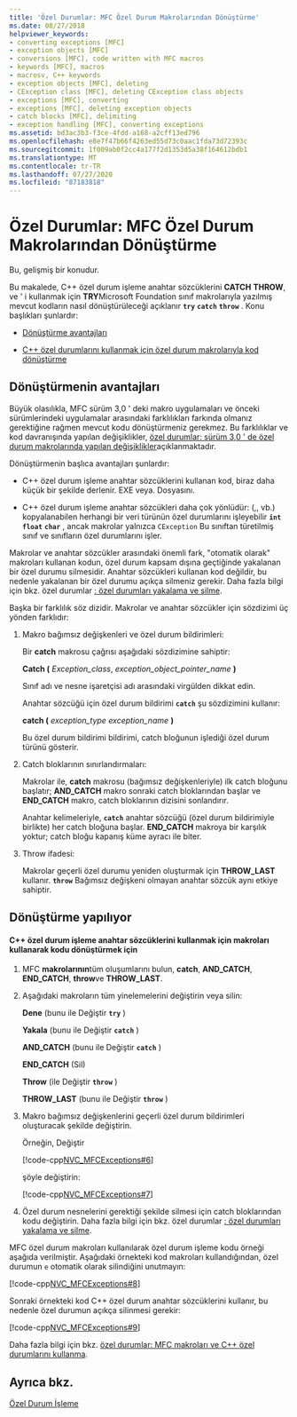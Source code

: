 ```yaml
---
title: 'Özel Durumlar: MFC Özel Durum Makrolarından Dönüştürme'
ms.date: 08/27/2018
helpviewer_keywords:
- converting exceptions [MFC]
- exception objects [MFC]
- conversions [MFC], code written with MFC macros
- keywords [MFC], macros
- macrosv, C++ keywords
- exception objects [MFC], deleting
- CException class [MFC], deleting CException class objects
- exceptions [MFC], converting
- exceptions [MFC], deleting exception objects
- catch blocks [MFC], delimiting
- exception handling [MFC], converting exceptions
ms.assetid: bd3ac3b3-f3ce-4fdd-a168-a2cff13ed796
ms.openlocfilehash: e8e7f47b66f4263ed55d73c0aac1fda73d72393c
ms.sourcegitcommit: 1f009ab0f2cc4a177f2d1353d5a38f164612bdb1
ms.translationtype: MT
ms.contentlocale: tr-TR
ms.lasthandoff: 07/27/2020
ms.locfileid: "87183818"
---
```

# <a name="exceptions-converting-from-mfc-exception-macros"></a>Özel Durumlar: MFC Özel Durum Makrolarından Dönüştürme

Bu, gelişmiş bir konudur.

Bu makalede, C++ özel durum işleme anahtar sözcüklerini **CATCH** **THROW**, ve ' i kullanmak için **TRY**Microsoft Foundation sınıf makrolarıyla yazılmış mevcut kodların nasıl dönüştürüleceği açıklanır **`try`** **`catch`** **`throw`** . Konu başlıkları şunlardır:

- [Dönüştürme avantajları](#_core_advantages_of_converting)

- [C++ özel durumlarını kullanmak için özel durum makrolarıyla kod dönüştürme](#_core_doing_the_conversion)

## <a name="advantages-of-converting"></a><a name="_core_advantages_of_converting"></a>Dönüştürmenin avantajları

Büyük olasılıkla, MFC sürüm 3,0 ' deki makro uygulamaları ve önceki sürümlerindeki uygulamalar arasındaki farklılıkları farkında olmanız gerektiğine rağmen mevcut kodu dönüştürmeniz gerekmez. Bu farklılıklar ve kod davranışında yapılan değişiklikler, [özel durumlar: sürüm 3,0 ' de özel durum makrolarında yapılan değişiklikler](exceptions-changes-to-exception-macros-in-version-3-0.md)açıklanmaktadır.

Dönüştürmenin başlıca avantajları şunlardır:

- C++ özel durum işleme anahtar sözcüklerini kullanan kod, biraz daha küçük bir şekilde derlenir. EXE veya. Dosyasını.

- C++ özel durum işleme anahtar sözcükleri daha çok yönlüdür: (,, vb.) kopyalanabilen herhangi bir veri türünün özel durumlarını işleyebilir **`int`** **`float`** **`char`** , ancak makrolar yalnızca `CException` Bu sınıftan türetilmiş sınıf ve sınıfların özel durumlarını işler.

Makrolar ve anahtar sözcükler arasındaki önemli fark, "otomatik olarak" makroları kullanan kodun, özel durum kapsam dışına geçtiğinde yakalanan bir özel durumu silmesidir. Anahtar sözcükleri kullanan kod değildir, bu nedenle yakalanan bir özel durumu açıkça silmeniz gerekir. Daha fazla bilgi için bkz. özel durumlar [: özel durumları yakalama ve silme](exceptions-catching-and-deleting-exceptions.md).

Başka bir farklılık söz dizidir. Makrolar ve anahtar sözcükler için sözdizimi üç yönden farklıdır:

1. Makro bağımsız değişkenleri ve özel durum bildirimleri:

   Bir **catch** makrosu çağrısı aşağıdaki sözdizimine sahiptir:

   **Catch (** *Exception_class*, *exception_object_pointer_name* **)**

   Sınıf adı ve nesne işaretçisi adı arasındaki virgülden dikkat edin.

   Anahtar sözcüğü için özel durum bildirimi **`catch`** şu sözdizimini kullanır:

   **catch (** *exception_type* *exception_name* **)**

   Bu özel durum bildirimi bildirimi, catch bloğunun işlediği özel durum türünü gösterir.

2. Catch bloklarının sınırlandırmaları:

   Makrolar ile, **catch** makrosu (bağımsız değişkenleriyle) ilk catch bloğunu başlatır; **AND_CATCH** makro sonraki catch bloklarından başlar ve **END_CATCH** makro, catch bloklarının dizisini sonlandırır.

   Anahtar kelimeleriyle, **`catch`** anahtar sözcüğü (özel durum bildirimiyle birlikte) her catch bloğuna başlar. **END_CATCH** makroya bir karşılık yoktur; catch bloğu kapanış küme ayracı ile biter.

3. Throw ifadesi:

   Makrolar geçerli özel durumu yeniden oluşturmak için **THROW_LAST** kullanır. **`throw`** Bağımsız değişkeni olmayan anahtar sözcük aynı etkiye sahiptir.

## <a name="doing-the-conversion"></a><a name="_core_doing_the_conversion"></a>Dönüştürme yapılıyor

#### <a name="to-convert-code-using-macros-to-use-the-c-exception-handling-keywords"></a>C++ özel durum işleme anahtar sözcüklerini kullanmak için makroları kullanarak kodu dönüştürmek için

1. MFC **makrolarının**tüm oluşumlarını bulun, **catch**, **AND_CATCH**, **END_CATCH**, **throw**ve **THROW_LAST**.

2. Aşağıdaki makroların tüm yinelemelerini değiştirin veya silin:

   **Dene** (bunu ile Değiştir **`try`** )

   **Yakala** (bunu ile Değiştir **`catch`** )

   **AND_CATCH** (bunu ile Değiştir **`catch`** )

   **END_CATCH** (Sil)

   **Throw** (ile Değiştir **`throw`** )

   **THROW_LAST** (bunu ile Değiştir **`throw`** )

3. Makro bağımsız değişkenlerini geçerli özel durum bildirimleri oluşturacak şekilde değiştirin.

   Örneğin, Değiştir

   [!code-cpp[NVC_MFCExceptions#6](codesnippet/cpp/exceptions-converting-from-mfc-exception-macros_1.cpp)]

   şöyle değiştirin:

   [!code-cpp[NVC_MFCExceptions#7](codesnippet/cpp/exceptions-converting-from-mfc-exception-macros_2.cpp)]

4. Özel durum nesnelerini gerektiği şekilde silmesi için catch bloklarından kodu değiştirin. Daha fazla bilgi için bkz. özel durumlar [: özel durumları yakalama ve silme](exceptions-catching-and-deleting-exceptions.md).

MFC özel durum makroları kullanılarak özel durum işleme kodu örneği aşağıda verilmiştir. Aşağıdaki örnekteki kod makroları kullandığından, özel durumun `e` otomatik olarak silindiğini unutmayın:

[!code-cpp[NVC_MFCExceptions#8](codesnippet/cpp/exceptions-converting-from-mfc-exception-macros_3.cpp)]

Sonraki örnekteki kod C++ özel durum anahtar sözcüklerini kullanır, bu nedenle özel durumun açıkça silinmesi gerekir:

[!code-cpp[NVC_MFCExceptions#9](codesnippet/cpp/exceptions-converting-from-mfc-exception-macros_4.cpp)]

Daha fazla bilgi için bkz. [özel durumlar: MFC makroları ve C++ özel durumlarını kullanma](exceptions-using-mfc-macros-and-cpp-exceptions.md).

## <a name="see-also"></a>Ayrıca bkz.

[Özel Durum İşleme](exception-handling-in-mfc.md)<br/>
